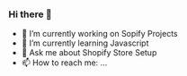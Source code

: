 ### Hi there 👋



- 🔭 I’m currently working on Sopify Projects
- 🌱 I’m currently learning Javascript
- 💬 Ask me about Shopify Store Setup
- 📫 How to reach me: ...
 

